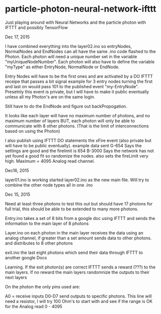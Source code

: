 # particle-photon-neural-network-ifttt
Just playing around with Neural Networks and the particle photon with IFTTT and possibly TensorFlow

Dec 17, 2015

I have combined everything into the layer02.ino so entryNodes, NormalNodes and EndNodes can all have the same .ino code flashed to the Photon. Each photon will need a unique number set in the variable "myUniqueNodeNumber". Each photon will also have to define the variable "myType" as either EntryNode, NormalNode or EndNode.


Entry Nodes will have to be the first ones and are activated by a DO IFTTT receipe that passes a bit signal example for 3 entry nodes turning the first and last on would pass 101 to the published event "my-EntryNode". Presetnly this event is private, but I will have to make it public eventually unless all my Photon's are on the same login.

Still have to do the EndNode and figure out backPropogation.



It looks like each layer will have no maximum number of photons, and no maximum number of layers BUT, each photon will only be able to communicate with 8 other photons. (That is the limit of interconnections based on using the Photon)




I also publish using IFTTT DO statements the xFire event (also private but will have to be public eventually). example data sent
G-654    Says the settings are good and the firelimit is 654
B-3000  Says the network has not yet found a good fit so randomize the nodes. also sets the fireLimit very high. Maximum = 4095 Analog read channel.




Dec16, 2015

layer01.ino is working
started layer02.ino as the new main file. Will try to combine the other node types all in one .ino


Dec 15, 2015


Need at least three photons to test this out but should have 17 photons for full trial, this should be able to be extended to many more photons.


Entry.ino takes a set of 8 bits from a google doc using IFTTT and sends the information to the main layer of 8 photons

Layer.ino on each photon in the main layer receives the data using an analog channel, if greater than a set amount sends data to other photons. and distributes to 8 other photons


exit.ino  the last eight photons which send their data through IFTTT to another google Docs


Learning. If the exit photon(s) are correct IFTTT sends a reward (???) to the main layers. If no reward the main layers randomnize the outputs to their next layers


On the photon the only pins used are:

A0 = receive inputs
D0-D7 send outputs to specific photons. This line will need a resistor, I will try 100 Ohm's to start with and see if the range is OK for the Analog read 0 - 4095
